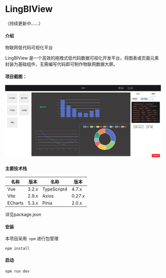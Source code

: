 # LingBIView 

（持续更新中......）

#### 介绍

物联网低代码可视化平台

LingBIView 是一个高效的拖拽式低代码数据可视化开发平台，将图表或页面元素封装为基础组件，无需编写代码即可制作物联网数据大屏。

#### 项目截图：

![项目截图](./public/项目截图.png)



#### 主要技术栈

| 名称    | 版本  | 名称        | 版本   |
| ------- | ----- | ----------- | ------ |
| Vue     | 3.2.x | TypeScript4 | 4.7.x  |
| Vite    | 2.9.x | Axios       | 0.27.x |
| ECharts | 5.3.x | Pinia       | 2.0.x  |

详见package.json



#### 安装

本项目采用` npm` 进行包管理

```
npm install
```

#### 启动

```
npm run dev
```



